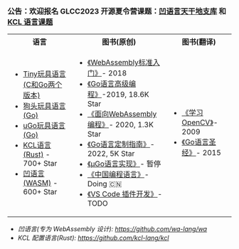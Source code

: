 ### 公告：欢迎报名 GLCC2023 开源夏令营课题：[凹语言天干地支库](https://www.gitlink.org.cn/glcc/2023/subjects/detail/683) 和 [KCL 语言课题](https://www.gitlink.org.cn/glcc/2023/subjects/detail/799)

<table>
<tr>
	<th>语言</th>
	<th>图书(原创)</th>
	<th>图书(翻译)</th>
</tr>
	<tr>
		<td>
			<ul>
			<li><a href="https://github.com/chai2010/tinylang">Tiny玩具语言(C和Go两个版本)</a></li>
			<li><a href="https://github.com/chai2010/gotlang">狗头玩具语言(Go)</a></li>
			<li><a href="https://github.com/wa-lang/ugo">uGo玩具语言(Go)</a></li>
			<li><a href="https://github.com/KusionStack/KCLVM">KCL语言(Rust)</a> - 700+ Star</li>
			<li><a href="https://github.com/wa-lang/wa">凹语言(WASM)</a> - 600+ Star</li>
			</ul>
		</td>
		<td>
			<ul>
			<li><a href="https://github.com/chai2010/wasm-book-code">《WebAssembly标准入门》</a>- 2018</li>
			<li><a href="https://github.com/chai2010/advanced-go-programming-book">《Go语言高级编程》</a>-2019, 18.6K Star</li>
			<li><a href="https://github.com/3dgen/cppwasm-book">《面向WebAssembly编程》</a>- 2020, 1.3K Star</li>
			<li><a href="https://github.com/chai2010/go-ast-book">《Go语言定制指南》</a>- 2022, 5K Star</li>
			<li><a href="https://github.com/wa-lang/ugo-compiler-book">《µGo语言实现》</a>- 暂停</li>
			<li><a href="https://github.com/china-programming-languages/main">《中国编程语言》</a>- Doing  🇨🇳 </li>
			<li><a href="https://github.com/chai2010/vscode-extdev-book">《VS Code 插件开发》</a>- TODO </li>
			</ul>
		</td>
		<td>
			<ul>
			<li><a href="https://book.douban.com/subject/4033320">《学习OpenCV》</a>- 2009</li>
			<li><a href="https://gopl-zh.github.io">《Go语言圣经》</a>- 2015</li>
			</ul>
		</td>
	</tr>
</table>

- *凹语言(专为 WebAssembly 设计): https://github.com/wa-lang/wa*
- *KCL 配置语言(Rust): https://github.com/kcl-lang/kcl*

<!--
**chai2010/chai2010** is a ✨ _special_ ✨ repository because its `README.md` (this file) appears on your GitHub profile.

Here are some ideas to get you started:

- 🔭 I’m currently working on ...
- 🌱 I’m currently learning ...
- 👯 I’m looking to collaborate on ...
- 🤔 I’m looking for help with ...
- 💬 Ask me about ...
- 📫 How to reach me: ...
- 😄 Pronouns: ...
- ⚡ Fun fact: ...
-->
